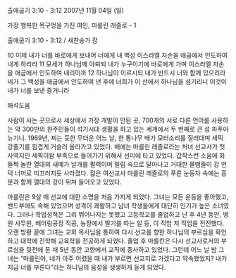 출애굽기 3:10 - 3:12 
2007년 11월 04일 (일)

가장 행복한 목구멍을 가진 여인, 마를린 래즐로 - 1



출애굽기 3:10 - 3:12 / 새찬송가  장


10 이제 내가 너를 바로에게 보내어 너에게 내 백성 이스라엘 자손을 애굽에서 인도하여 내게 하리라 11 모세가 하나님께 아뢰되 내가 누구이기에 바로에게 가며 이스라엘 자손을 애굽에서 인도하여 내리이까 12 하나님이 이르시되 내가 반드시 너와 함께 있으리라 네가 그 백성을 애굽에서 인도하여 낸 후에 너희가 이 산에서 하나님을 섬기리니 이것이 내가 너를 보낸 증거니라

해석도움





사람이 사는 곳으로서 세상에서 가장 개발이 안된 곳, 700개의 서로 다른 언어를 사용하는 약 300만의 원주민들이 석기시대 생활을 하고 있는 세계에서 두 번째로 큰 섬 파푸아뉴기니. 1969년, 찌는 듯한 무더운 어느 날, 한 통나무 배가 모터소리를 질러대며 세픽 강줄기를 힘겹게 거슬러 올라가고 있었다. 배에는 마를린 래즐로라는 처녀 선교사가 첫 사역지인 세픽이왐 부족으로 들어가기 위해서 선미에 타고 있었다. 갑작스런 소음에 화들짝 놀란 열대의 새떼가 날개를 펄럭이며 밀림 속으로 달아나고 거대한 물뱀들이 강 언덕 너머로 미끄러지듯 사라졌다. 젊은 여선교사 마를린 래즐로의 푸른 눈동자 속에는 흥분과 함께 열대의 강이 뛰쳐 들어오고 있었다.

마를린은 9살 때 선교에 대한 소명을 처음 가지게 되었다.
그녀는 모든 운동을 좋아했고, 밴드부에도 속해 있었으며 성격이 쾌활하고 남녀 학생들에게 대단히 인기가 높은 소녀였다. 그러나 학업성적은 그리 뛰어나지는 못했고 고등학교를 졸업하고 난 후 4년 동안, 병원 사무원, 베어링공장 직공, 농장에서 딸기를 따는 일 등, 이 직업 저 직업을 전전했다. 오랜 방황 끝에 그녀는 교회 목사님을 통하여 다시 선교를 향한 하나님의 부르심을 확인하고 대학에 진학해 교육학을 전공하게 되었다. 
졸업 후 마를린은 다시 선교사로서의 부르심을 뒷전에 둔 채 5년 동안 고향에서 교직에 종사하고 있었다. 
그런데 어느 날 밤 그녀는 “마를린아, 네가 아주 어렸을 때 내가 부르면 선교지로 가겠다고 약속했었지? 내가 지금 너를 부른다”라는 하나님의 음성을 생생하게 듣게 되었다.
